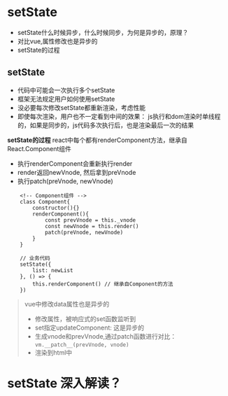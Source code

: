 # setState
- setState什么时候异步，什么时候同步，为何是异步的，原理？
- 对比vue,属性修改也是异步的
- setState的过程

## setState
- 代码中可能会一次执行多个setState
- 框架无法规定用户如何使用setState
- 没必要每次修改setState都重新渲染，考虑性能
- 即使每次渲染，用户也不一定看到中间的效果： js执行和dom渲染时单线程的，如果是同步的，js代码多次执行后，也是渲染最后一次的结果


**setState的过程**
react中每个都有renderComponent方法，继承自React.Component组件
- 执行renderComponent会重新执行render
- render返回newVnode, 然后拿到preVnode
- 执行patch(preVnode, newVnode)

```
    <!-- Component组件 -->
    class Component{
        constructor(){}
        renderComponent(){
            const prevVnode = this._vnode
            const newVnode = this.render()
            patch(preVnode, newVnode)
        }
    }

    // 业务代码
    setState({
        list: newList
    }, () => {
        this.renderComponent() // 继承自Component的方法
    })
```


> vue中修改data属性也是异步的
> - 修改属性，被响应式的set函数监听到
> - set指定updateComponent: 这是异步的
> - 生成vnode和prevVnode,通过patch函数进行对比： ```vm.__patch__(prevVnode, vnode)```
> - 渲染到html中


# setState 深入解读？